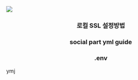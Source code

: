 <img src="https://capsule-render.vercel.app/api?type=waving&color=auto&height=200&section=header&text=BackEnd_SEY&fontSize=90" />

<div align="center">
  <h3>로컬 SSL 설정방법</h3>
</div>
<div align="center">
  <h3>social part yml guide</h3>
</div>
<div align="center">
  <h3>.env</h3>
</div>
ymj